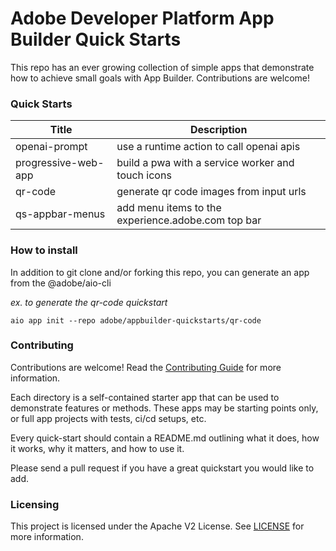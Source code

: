 

# Adobe Developer Platform App Builder Quick Starts

This repo has an ever growing collection of simple apps that demonstrate how to achieve small goals with App Builder.  Contributions are welcome!

### Quick Starts

|Title|Description|
|---|---|
|openai-prompt|use a runtime action to call openai apis|
|progressive-web-app|build a pwa with a service worker and touch icons|
|qr-code|generate qr code images from input urls|
|qs-appbar-menus|add menu items to the experience.adobe.com top bar|

### How to install

In addition to git clone and/or forking this repo, you can generate an app from the @adobe/aio-cli

_ex. to generate the qr-code quickstart_

`aio app init --repo adobe/appbuilder-quickstarts/qr-code`

### Contributing

Contributions are welcome! Read the [Contributing Guide](CONTRIBUTING.md) for more information.

Each directory is a self-contained starter app that can be used to demonstrate features or methods.  These apps may be starting points only, or full app projects with tests, ci/cd setups, etc.

Every quick-start should contain a README.md outlining what it does, how it works, why it matters, and how to use it.

Please send a pull request if you have a great quickstart you would like to add.


### Licensing

This project is licensed under the Apache V2 License. See [LICENSE](LICENSE) for more information.